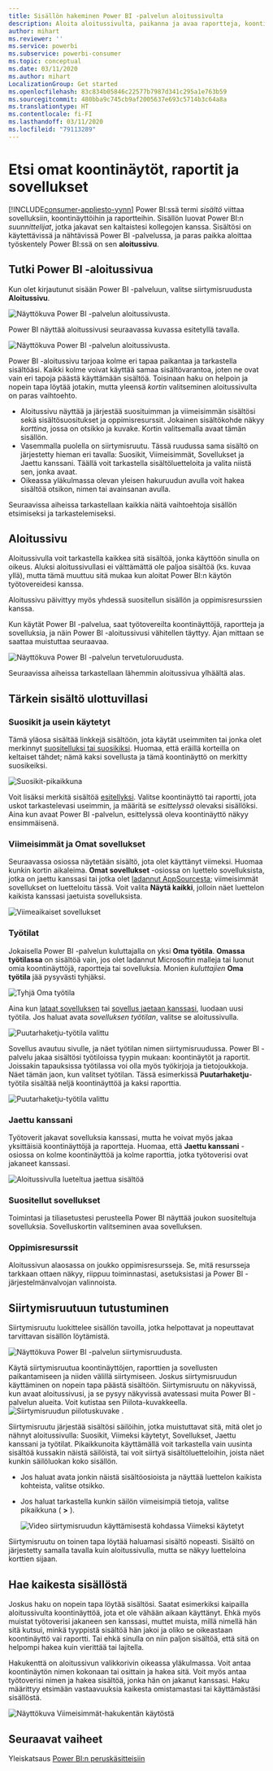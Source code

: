 ```yaml
---
title: Sisällön hakeminen Power BI -palvelun aloitussivulta
description: Aloita aloitussivulta, paikanna ja avaa raportteja, koontinäyttöjä ja sovelluksia.
author: mihart
ms.reviewer: ''
ms.service: powerbi
ms.subservice: powerbi-consumer
ms.topic: conceptual
ms.date: 03/11/2020
ms.author: mihart
LocalizationGroup: Get started
ms.openlocfilehash: 83c834b05846c22577b7987d341c295a1e763b59
ms.sourcegitcommit: 480bba9c745cb9af2005637e693c5714b3c64a8a
ms.translationtype: HT
ms.contentlocale: fi-FI
ms.lasthandoff: 03/11/2020
ms.locfileid: "79113289"
---
```

# <a name="find-your-dashboards-reports-and-apps"></a>Etsi omat koontinäytöt, raportit ja sovellukset

[!INCLUDE[consumer-appliesto-yynn](../includes/consumer-appliesto-yynn.md)]
Power BI:ssä termi *sisältö* viittaa sovelluksiin, koontinäyttöihin ja raportteihin. Sisällön luovat Power BI:n *suunnittelijat*, jotka jakavat sen kaltaistesi kollegojen kanssa. Sisältösi on käytettävissä ja nähtävissä Power BI -palvelussa, ja paras paikka aloittaa työskentely Power BI:ssä on sen **aloitussivu**.

## <a name="explore-power-bi-home"></a>Tutki Power BI -aloitussivua
Kun olet kirjautunut sisään Power BI -palveluun, valitse siirtymisruudusta **Aloitussivu**. 

![Näyttökuva Power BI -palvelun aloitussivusta.](media/end-user-home/power-bi-home-menu.png)


Power BI näyttää aloitussivusi seuraavassa kuvassa esitetyllä tavalla.
 
![Näyttökuva Power BI -palvelun aloitussivusta.](media/end-user-home/power-bi-home.png)

Power BI -aloitussivu tarjoaa kolme eri tapaa paikantaa ja tarkastella sisältöäsi. Kaikki kolme voivat käyttää samaa sisältövarantoa, joten ne ovat vain eri tapoja päästä käyttämään sisältöä. Toisinaan haku on helpoin ja nopein tapa löytää jotakin, mutta yleensä *kortin* valitseminen aloitussivulta on paras vaihtoehto.

- Aloitussivu näyttää ja järjestää suosituimman ja viimeisimmän sisältösi sekä sisältösuositukset ja oppimisresurssit. Jokainen sisältökohde näkyy *korttina*, jossa on otsikko ja kuvake. Kortin valitsemalla avaat tämän sisällön.
- Vasemmalla puolella on siirtymisruutu. Tässä ruudussa sama sisältö on järjestetty hieman eri tavalla: Suosikit, Viimeisimmät, Sovellukset ja Jaettu kanssani. Täällä voit tarkastella sisältöluetteloita ja valita niistä sen, jonka avaat.
- Oikeassa yläkulmassa olevan yleisen hakuruudun avulla voit hakea sisältöä otsikon, nimen tai avainsanan avulla.

Seuraavissa aiheissa tarkastellaan kaikkia näitä vaihtoehtoja sisällön etsimiseksi ja tarkastelemiseksi.

## <a name="home-canvas"></a>Aloitussivu
Aloitussivulla voit tarkastella kaikkea sitä sisältöä, jonka käyttöön sinulla on oikeus. Aluksi aloitussivullasi ei välttämättä ole paljoa sisältöä (ks. kuvaa yllä), mutta tämä muuttuu sitä mukaa kun aloitat Power BI:n käytön työtovereidesi kanssa.

Aloitussivu päivittyy myös yhdessä suositellun sisällön ja oppimisresurssien kanssa. 
 
Kun käytät Power BI -palvelua, saat työtovereilta koontinäyttöjä, raportteja ja sovelluksia, ja näin Power BI -aloitussivusi vähitellen täyttyy. Ajan mittaan se saattaa muistuttaa seuraavaa.

![Näyttökuva Power BI -palvelun tervetuloruudusta.](media/end-user-home/power-bi-home-oldest.png)

 
Seuraavissa aiheissa tarkastellaan lähemmin aloitussivua ylhäältä alas.

## <a name="most-important-content-at-your-fingertips"></a>Tärkein sisältö ulottuvillasi

### <a name="favorites-and-frequents"></a>Suosikit ja usein käytetyt
Tämä yläosa sisältää linkkejä sisältöön, jota käytät useimmiten tai jonka olet merkinnyt [suositelluksi tai suosikiksi](end-user-favorite.md). Huomaa, että eräillä korteilla on keltaiset tähdet; nämä kaksi sovellusta ja tämä koontinäyttö on merkitty suosikeiksi. 

![Suosikit-pikaikkuna](./media/end-user-home/power-bi-favorites-frequents.png)

Voit lisäksi merkitä sisältöä [esitellyksi](end-user-featured.md). Valitse koontinäyttö tai raportti, jota uskot tarkastelevasi useimmin, ja määritä se *esittelyssä* olevaksi sisällöksi. Aina kun avaat Power BI -palvelun, esittelyssä oleva koontinäyttö näkyy ensimmäisenä. 


### <a name="recents-and-my-apps"></a>Viimeisimmät ja Omat sovellukset
Seuraavassa osiossa näytetään sisältö, jota olet käyttänyt viimeksi. Huomaa kunkin kortin aikaleima. **Omat sovellukset** -osiossa on luettelo sovelluksista, jotka on jaettu kanssasi tai jotka olet [ladannut AppSourcesta](end-user-apps.md); viimeisimmät sovellukset on luetteloitu tässä. Voit valita **Näytä kaikki**, jolloin näet luettelon kaikista kanssasi jaetuista sovelluksista.

![Viimeaikaiset sovellukset](./media/end-user-home/power-bi-recent-apps.png)


### <a name="workspaces"></a>Työtilat
Jokaisella Power BI -palvelun kuluttajalla on yksi **Oma työtila**. **Omassa työtilassa** on sisältöä vain, jos olet ladannut Microsoftin malleja tai luonut omia koontinäyttöjä, raportteja tai sovelluksia. Monien *kuluttajien* **Oma työtila** jää pysyvästi tyhjäksi.  

![Tyhjä Oma työtila](./media/end-user-home/power-bi-empty-workspace.png)

Aina kun [lataat sovelluksen](end-user-app-marketing.md) tai [sovellus jaetaan kanssasi](end-user-apps.md), luodaan uusi työtila.  Jos haluat avata *sovelluksen työtilan*, valitse se aloitussivulla. 

![Puutarhaketju-työtila valittu](./media/end-user-home/power-bi-workspace-section.png)

Sovellus avautuu sivulle, ja näet työtilan nimen siirtymisruudussa. Power BI -palvelu jakaa sisältösi työtiloissa tyypin mukaan: koontinäytöt ja raportit. Joissakin tapauksissa työtilassa voi olla myös työkirjoja ja tietojoukkoja. Näet tämän jaon, kun valitset työtilan. Tässä esimerkissä **Puutarhaketju**-työtila sisältää neljä koontinäyttöä ja kaksi raporttia.

![Puutarhaketju-työtila valittu](./media/end-user-home/power-bi-search-workspace.png)

### <a name="shared-with-me"></a>Jaettu kanssani
Työtoverit jakavat sovelluksia kanssasi, mutta he voivat myös jakaa yksittäisiä koontinäyttöjä ja raportteja. Huomaa, että **Jaettu kanssani** -osiossa on kolme koontinäyttöä ja kolme raporttia, jotka työtoverisi ovat jakaneet kanssasi.

![Aloitussivulla lueteltua jaettua sisältöä](./media/end-user-home/power-bi-shared.png)

### <a name="recommended-apps"></a>Suositellut sovellukset
Toimintasi ja tiliasetustesi perusteella Power BI näyttää joukon suositeltuja sovelluksia. Sovelluskortin valitseminen avaa sovelluksen.
 
### <a name="learning-resources"></a>Oppimisresurssit
Aloitussivun alaosassa on joukko oppimisresursseja. Se, mitä resursseja tarkkaan ottaen näkyy, riippuu toiminnastasi, asetuksistasi ja Power BI -järjestelmänvalvojan valinnoista. 
 
## <a name="explore-the-nav-pane"></a>Siirtymisruutuun tutustuminen

Siirtymisruutu luokittelee sisällön tavoilla, jotka helpottavat ja nopeuttavat tarvittavan sisällön löytämistä.  

![Näyttökuva Power BI -palvelun siirtymisruudusta.](media/end-user-home/power-bi-nav.png)


Käytä siirtymisruutua koontinäyttöjen, raporttien ja sovellusten paikantamiseen ja niiden välillä siirtymiseen. Joskus siirtymisruudun käyttäminen on nopein tapa päästä sisältöön. Siirtymisruutu on näkyvissä, kun avaat aloitussivusi, ja se pysyy näkyvissä avatessasi muita Power BI -palvelun alueita. Voit kutistaa sen Piilota-kuvakkeella. ![Siirtymisruudun piilotuskuvake](media/end-user-home/power-bi-hide.png) .
  
Siirtymisruutu järjestää sisältösi säilöihin, jotka muistuttavat sitä, mitä olet jo nähnyt aloitussivulla: Suosikit, Viimeksi käytetyt, Sovellukset, Jaettu kanssani ja työtilat. Pikaikkunoita käyttämällä voit tarkastella vain uusinta sisältöä kussakin näistä säilöistä, tai voit siirtyä sisältöluetteloihin, joista näet kunkin säilöluokan koko sisällön.
 
- Jos haluat avata jonkin näistä sisältöosioista ja näyttää luettelon kaikista kohteista, valitse otsikko.
- Jos haluat tarkastella kunkin säilön viimeisimpiä tietoja, valitse pikaikkuna ( **>** ).

    ![Video siirtymisruudun käyttämisestä kohdassa Viimeksi käytetyt](media/end-user-home/power-bi-nav-bar.gif)

 
Siirtymisruutu on toinen tapa löytää haluamasi sisältö nopeasti. Sisältö on järjestetty samalla tavalla kuin aloitussivulla, mutta se näkyy luetteloina korttien sijaan. 

## <a name="search-all-of-your-content"></a>Hae kaikesta sisällöstä
Joskus haku on nopein tapa löytää sisältösi. Saatat esimerkiksi kaipailla aloitussivulta koontinäyttöä, jota et ole vähään aikaan käyttänyt. Ehkä myös muistat työtoverisi jakaneen sen kanssasi, muttet muista, millä nimellä hän sitä kutsui, minkä tyyppistä sisältöä hän jakoi ja oliko se oikeastaan koontinäyttö vai raportti. Tai ehkä sinulla on niin paljon sisältöä, että sitä on helpompi hakea kuin vierittää tai lajitella. 
 
Hakukenttä on aloitussivun valikkorivin oikeassa yläkulmassa. Voit antaa koontinäytön nimen kokonaan tai osittain ja hakea sitä. Voit myös antaa työtoverisi nimen ja hakea sisältöä, jonka hän on jakanut kanssasi. Haku määrittyy etsimään vastaavuuksia kaikesta omistamastasi tai käyttämästäsi sisällöstä.

![Näyttökuva Viimeisimmät-hakukentän käytöstä](media/end-user-home/power-bi-search-field.png)

## <a name="next-steps"></a>Seuraavat vaiheet
Yleiskatsaus [Power BI:n peruskäsitteisiin](end-user-basic-concepts.md)
